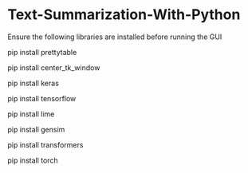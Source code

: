 # Text-Summarization-With-Python
Ensure the following libraries are installed before running the GUI

pip install prettytable 

pip install center_tk_window

pip install keras

pip install tensorflow

pip install lime

pip install gensim

pip install transformers

pip install torch
